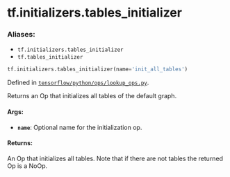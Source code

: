 <div itemscope itemtype="http://developers.google.com/ReferenceObject">
<meta itemprop="name" content="tf.initializers.tables_initializer" />
<meta itemprop="path" content="Stable" />
</div>

# tf.initializers.tables_initializer

### Aliases:

* `tf.initializers.tables_initializer`
* `tf.tables_initializer`

``` python
tf.initializers.tables_initializer(name='init_all_tables')
```



Defined in [`tensorflow/python/ops/lookup_ops.py`](/code/stable/tensorflow/python/ops/lookup_ops.py).

Returns an Op that initializes all tables of the default graph.

#### Args:

* <b>`name`</b>: Optional name for the initialization op.


#### Returns:

An Op that initializes all tables.  Note that if there are
not tables the returned Op is a NoOp.